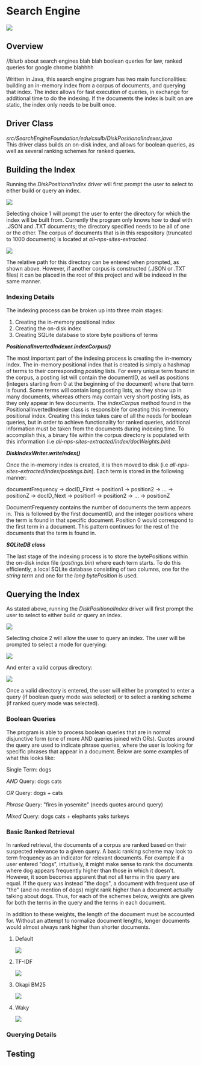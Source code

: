 # Search Engine
![](https://i.gyazo.com/69e159c6d36ceb9455631a0359058b15.png)
## Overview
//blurb about search engines blah blah boolean queries for law, ranked queries for google chrome blahhhh

Written in Java, this search engine program has two main functionalities: building an in-memory index from a corpus of documents, and querying that index. The index allows for fast execution of queries, in exchange for additional time
to do the indexing. If the documents the index is built on are static, the index only needs to be built once.
## Driver Class
*src/SearchEngineFoundation/edu/csulb/DiskPositionalIndexer.java*  
This driver class builds an on-disk index, and allows for boolean queries, as well as several ranking schemes for ranked queries. 

## Building the Index
Running the *DiskPositionalIndex* driver will first prompt the user to select to either build or query an index.  

  
![](https://i.gyazo.com/82d1d6efbede43f9aaf5866699fc791e.png)  

Selecting choice 1 will prompt the user to enter the directory for which the index will be built from. Currently the program only knows how to deal with .JSON and .TXT documents; the directory specified needs to be all of one or the other.
The corpus of documents that is in this respository (truncated to 1000 documents) is located at *all-nps-sites-extracted*. 

![](https://i.gyazo.com/87698dfae883724b711a521902de1a6c.png)  

The relative path for this directory can be entered when prompted, as shown above. However, if another corpus is constructed (.JSON or .TXT files) it can be placed in the root of this project and will be indexed in the same manner.
### Indexing Details
The indexing process can be broken up into three main stages:  
1. Creating the in-memory positional index
2. Creating the on-disk index
3. Creating SQLite database to store byte positions of terms

**_PositionalInvertedIndexer.indexCorpus()_**  

The most important part of the indexing process is creating the in-memory index. The in-memory positional index that is created is simply a hashmap of terms to their corresponding *posting* lists. For every unique term found in the corpus,
a posting list will contain the documentID, as well as positions (integers starting from 0 at the beginning of the document) where that term is found. Some terms will contain long posting lists, as they show up in many documents, whereas others may contain very short posting lists, as they only appear in few documents. The *indexCorpus* method found in the PositionalInvertedIndexer class is responsible for creating this in-memory positional index. Creating this index takes care of all the needs for boolean queries, but in order to achieve functionality for ranked queries, additional information must be taken from the documents during indexing time. To accomplish this, a binary file within the corpus directory is populated with this information (i.e *all-nps-sites-extracted/index/docWeights.bin*)  

**_DiskIndexWriter.writeIndex()_**  

Once the in-memory index is created, it is then moved to disk (i.e *all-nps-sites-extracted/index/postings.bin*). Each term is stored in the following manner:  
  
documentFrequency -> docID_First -> position1 -> position2 -> ... -> positionZ -> docID_Next -> position1 -> position2 -> ... -> positionZ  

DocumentFrequency contains the number of documents the term appears in. This is followed by the first documentID, and the integer positions where the term is found in that specific document. Position 0 would correspond to the first term in a document.  This pattern continues for the rest of the documents that the term is found in.  

**_SQLiteDB class_**  

The last stage of the indexing process is to store the bytePositions within the on-disk index file (*postings.bin*) where each term starts. To do this efficiently, a local SQLite database consisting of two columns, one for the *string term* and one for the *long bytePosition* is used. 




## Querying the Index
As stated above, running the *DiskPositionalIndex* driver will first prompt the user to select to either build or query an index.  

  
![](https://i.gyazo.com/82d1d6efbede43f9aaf5866699fc791e.png)  

Selecting choice 2 will allow the user to query an index. The user will be prompted to select a mode for querying:  


![](https://i.gyazo.com/8988043619d45852e693e4de8342fa7e.png)  

And enter a valid corpus directory:  

![](https://i.gyazo.com/87698dfae883724b711a521902de1a6c.png)  

Once a valid directory is entered, the user will either be prompted to enter a query (if boolean query mode was selected) or to select a ranking scheme (if ranked query mode was selected).  


### Boolean Queries
The program is able to process boolean queries that are in normal disjunctive form (one of more AND queries joined with ORs). Quotes around the query are used to indicate phrase queries, where the user is looking
for specific phrases that appear in a document. 
Below are some examples of what this looks like:  


Single Term: dogs  

*AND* Query: dogs cats  

*OR* Query: dogs + cats  

*Phrase* Query: "fires in yosemite" (needs quotes around query)  

*Mixed* Query: dogs cats + elephants yaks turkeys

### Basic Ranked Retrieval  

In ranked retrieval, the documents of a corpus are ranked based on their suspected relevance to a given query. A basic ranking scheme may look to term frequency as an indicator for relevant documents. For example if a user entered "dogs", intuitively, 
it might make sense to rank the documents where dog appears frequently higher than those in which it doesn't. However, it soon becomes apparent that not all terms in the query are equal. If the query was instead "the dogs", a document with frequent use of "the" (and no mention of dogs) might rank higher than a document actually talking about dogs. Thus, for each of the schemes below, weights are given for both the terms in the query and the terms in each document.  

In addition to these weights, the length of the document must be accounted for. Without an attempt to normalize document lengths, longer documents would almost always rank higher than shorter documents.


1. Default
   
   ![](https://i.gyazo.com/eb608bfd40a7f0f1879603e38d58698d.png)  
   
2. TF-IDF
   
   ![](https://i.gyazo.com/f569b3ec39a67f492e2b1bb4541e82bf.png)  
3. Okapi BM25

   ![](https://i.gyazo.com/6fbc53ea9cb1ee932c012e239e50f55b.png)
   
5. Waky
   
   ![](https://i.gyazo.com/1b5cba7ac18f70b414f53987528c9131.png)  
   
### Querying Details
## Testing
